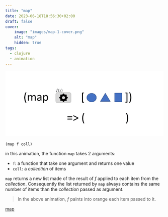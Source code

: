 ```yaml
---
title: "map"
date: 2023-06-18T18:56:30+02:00
draft: false
cover:
    image: "images/map-1-cover.png"
    alt: "map"
    hidden: true
tags:
  - clojure
  - animation
---
```


![filter](./images/map-1.gif)

```
(map f coll)
```

in this animation, the function `map` takes 2 arguments:
- `f`: a function that take one argument and returns one value
- `coll`: a *collection* of items

`map` returns a new list made of the result of *f* applied to each item from the *collection*. Consequently the list returned by `map` always contains the same number of items than the *collection* passed as argument.

> In the above animation, *f* paints into orange each item passed to it.


[map](https://clojuredocs.org/clojure.core/map)